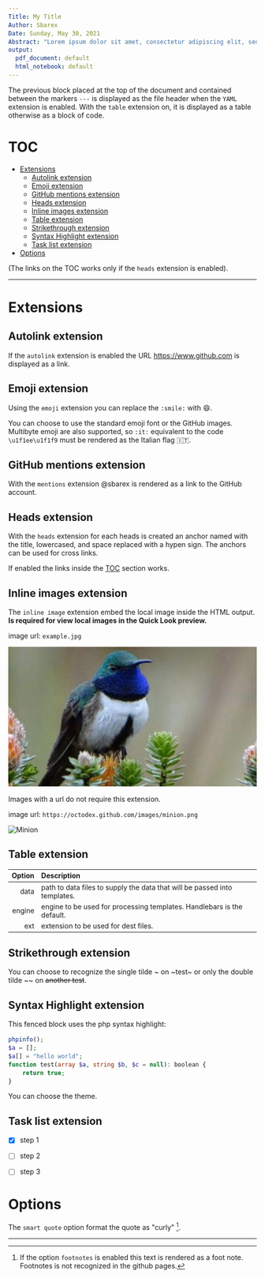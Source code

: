```yaml
---
Title: My Title
Author: Sbarex
Date: Sunday, May 30, 2021
Abstract: "Lorem ipsum dolor sit amet, consectetur adipiscing elit, sed do eiusmod tempor incididunt ut labore et dolore magna aliqua."
output:
  pdf_document: default
  html_notebook: default
---
```


The previous block placed at the top of the document and contained between the markers `---` is displayed as the file header when the `YAML` extension is enabled. With the `table` extension on, it is displayed as a table otherwise as a block of code.


# TOC

- [Extensions](#extensions)
  - [Autolink extension](#autolink-extension)
  - [Emoji extension](#emoji-extension)
  - [GitHub mentions extension](#github-mentions-extension)
  - [Heads extension](#heads-extension)
  - [Inline images extension](#inline-images-extension)
  - [Table extension](#table-extension)
  - [Strikethrough extension](#strikethrough-extension)
  - [Syntax Highlight extension](#syntax-highlight-extension)
  - [Task list extension](#task-list-extension)
- [Options](#options)

(The links on the TOC works only if the `heads` extension is enabled).

---

#  Extensions

## Autolink extension

If the `autolink` extension is enabled the URL https://www.github.com is displayed as a link.

## Emoji extension

Using the `emoji` extension you can replace the `:smile:` with :smile:. 

You can choose to use the standard emoji font or the GitHub images.
Multibyte emoji are also supported, so `:it:` equivalent to the code `\u1f1ee\u1f1f9` must be rendered as the Italian flag :it:.

## GitHub mentions extension

With the `mentions` extension @sbarex is rendered as a link to the GitHub account.

## Heads extension

With the `heads` extension for each heads is created an anchor named with the title, lowercased, and space replaced with a hypen sign.
The anchors can be used for cross links. 

If enabled the links inside the [TOC](#toc) section works. 

## Inline images extension

The `inline image` extension embed the local image inside the HTML output. **Is required for view local images in the Quick Look preview.**


image url: `example.jpg`

![Colibrì](example.jpg)


Images with a url do not require this extension.

image url: `https://octodex.github.com/images/minion.png`

![Minion](https://octodex.github.com/images/minion.png)


## Table extension
| Option | Description |
| ------:| :-----------|
| data   | path to data files to supply the data that will be passed into templates. |
| engine | engine to be used for processing templates. Handlebars is the default. |
| ext    | extension to be used for dest files. |


## Strikethrough extension
You can choose to recognize the single tilde \~ on ~test~ or only the double tilde \~\~ on ~~another test~~.

## Syntax Highlight extension

This fenced block uses the php syntax highlight:

```php
phpinfo();
$a = [];
$a[] = "hello world";
function test(array $a, string $b, $c = null): boolean {
    return true;
}
```

You can choose the theme.

## Task list extension
* [x] step 1
* [ ] step 2 
* [ ] step 3


# Options

The `smart quote` option format the quote as "curly" [^footnote1].

---
[^footnote1]: If the option `footnotes` is enabled this text is rendered as a foot note. Footnotes is not recognized in the github pages.


